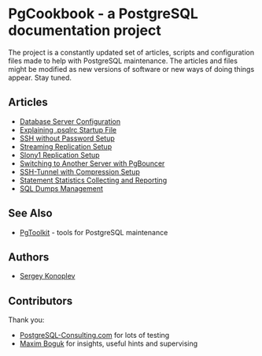 # PgCookbook - a PostgreSQL documentation project

The project is a constantly updated set of articles, scripts and
configuration files made to help with PostgreSQL maintenance. The
articles and files might be modified as new versions of software or
new ways of doing things appear. Stay tuned.

## Articles

- [Database Server Configuration](database_server_configuration.md)
- [Explaining .psqlrc Startup File](explaining_psqlrc_startup_file.md)
- [SSH without Password Setup](ssh_without_password_setup.md)
- [Streaming Replication Setup](streaming_replication_setup.md)
- [Slony1 Replication Setup](slony1_replication_setup.md)
- [Switching to Another Server with PgBouncer](switching_to_another_server_with_pgbouncer.md)
- [SSH-Tunnel with Compression Setup](ssh_tunnel_with_compression_setup.md)
- [Statement Statistics Collecting and Reporting](statement_statistics_collecting_and_reporting.md)
- [SQL Dumps Management](sql_dumps_management.md)

## See Also

- [PgToolkit](https://github.com/grayhemp/pgtoolkit) - tools for
  PostgreSQL maintenance

## Authors

- [Sergey Konoplev](mailto:gray.ru@gmail.com)

## Contributors

Thank you:

- [PostgreSQL-Consulting.com](http://www.postgresql-consulting.com)
  for lots of testing
- [Maxim Boguk](mailto:maxim.boguk@gmail.com) for insights, useful
  hints and supervising
